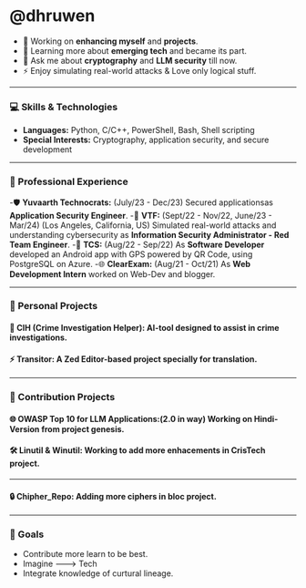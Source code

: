 # @dhruwen

- 🔭 Working on **enhancing myself** and **projects**.
- 🌱 Learning more about **emerging tech** and became its part.
- 💬 Ask me about **cryptography** and **LLM security** till now.
- ⚡ Enjoy simulating real-world attacks & Love only logical stuff.

---

### 💻 Skills & Technologies
- **Languages:** Python, C/C++, PowerShell, Bash, Shell scripting
- **Special Interests:** Cryptography, application security, and secure development

---

### 🚀 Professional Experience

-🛡️ **Yuvaarth Technocrats:** (July/23 - Dec/23) Secured applicationsas **Application Security Engineer**.
-🔐 **VTF:** (Sept/22 - Nov/22, June/23 - Mar/24) (Los Angeles, California, US) Simulated real-world attacks and understanding cybersecurity as **Information Security Administrator - Red Team Engineer**.
-📱 **TCS:** (Aug/22 - Sep/22) As **Software Developer** developed an Android app with GPS powered by QR Code, using PostgreSQL on Azure.
-🌐 **ClearExam:** (Aug/21 - Oct/21) As **Web Development Intern** worked on Web-Dev and blogger.

---

### 📂 Personal Projects

#### 🔧 **CIH (Crime Investigation Helper):** AI-tool designed to assist in crime investigations.
#### ⚡ **Transitor:** A Zed Editor-based project specially for translation.
---
### 📂 Contribution Projects
#### 🌐 **OWASP Top 10 for LLM Applications:(2.0 in way)** Working on Hindi-Version from project genesis.
#### 🛠️ **Linutil & Winutil:** Working to add more enhacements in CrisTech project.
---
#### 🔒 **Chipher_Repo:** Adding more ciphers in bloc project.
---
### 🌱 Goals
- Contribute more learn to be best.
- Imagine ---> Tech
- Integrate knowledge of curtural lineage.
